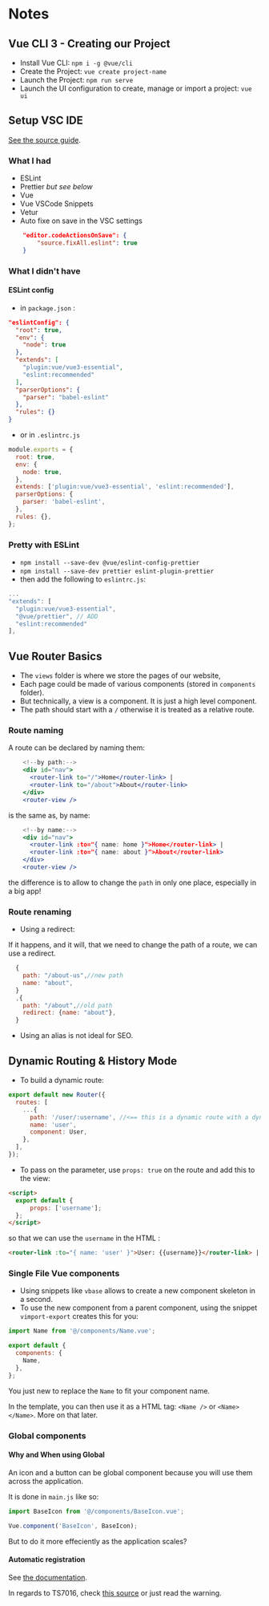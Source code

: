 # Notes

## Vue CLI 3 - Creating our Project

- Install Vue CLI: `npm i -g @vue/cli`
- Create the Project: `vue create project-name`
- Launch the Project: `npm run serve`
- Launch the UI configuration to create, manage or import a project: `vue ui`

## Setup VSC IDE

[See the source guide](https://www.vuemastery.com/blog/vs-code-for-vuejs-developers/).

### What I had

- ESLint
- Prettier _but see below_
- Vue
- Vue VSCode Snippets
- Vetur
- Auto fixe on save in the VSC settings

```json
    "editor.codeActionsOnSave": {
        "source.fixAll.eslint": true
    }
```

### What I didn't have

#### ESLint config

- in `package.json` :

```json
"eslintConfig": {
  "root": true,
  "env": {
    "node": true
  },
  "extends": [
    "plugin:vue/vue3-essential",
    "eslint:recommended"
  ],
  "parserOptions": {
    "parser": "babel-eslint"
  },
  "rules": {}
}
```

- or in `.eslintrc.js`

```js
module.exports = {
  root: true,
  env: {
    node: true,
  },
  extends: ['plugin:vue/vue3-essential', 'eslint:recommended'],
  parserOptions: {
    parser: 'babel-eslint',
  },
  rules: {},
};
```

### Pretty with ESLint

- `npm install --save-dev @vue/eslint-config-prettier`
- `npm install --save-dev prettier eslint-plugin-prettier`
- then add the following to `eslintrc.js`:

```js
...
"extends": [
  "plugin:vue/vue3-essential",
  "@vue/prettier", // ADD
  "eslint:recommended"
],
```

## Vue Router Basics

- The `views` folder is where we store the pages of our website,
- Each page could be made of various components (stored in `components` folder).
- But technically, a view is a component. It is just a high level component.
- The path should start with a `/` otherwise it is treated as a relative route.

### Route naming

A route can be declared by naming them:

```jsx
    <!--by path:-->
    <div id="nav">
      <router-link to="/">Home</router-link> |
      <router-link to="/about">About</router-link>
    </div>
    <router-view />
```

is the same as, by name:

```jsx
    <!--by name:-->
    <div id="nav">
      <router-link :to="{ name: home }">Home</router-link> |
      <router-link :to="{ name: about }">About</router-link>
    </div>
    <router-view />
```

the difference is to allow to change the `path` in only one place, especially in a big app!

### Route renaming

- Using a redirect:

If it happens, and it will, that we need to change the path of a route, we can use a redirect.

```js
  {
    path: "/about-us",//new path
    name: "about",
  }
  ,{
    path: "/about",//old path
    redirect: {name: "about"},
  }
```

- Using an alias is not ideal for SEO.

## Dynamic Routing & History Mode

- To build a dynamic route:

```js
export default new Router({
  routes: [
    ...{
      path: '/user/:username', //<== this is a dynamic route with a dynamic segment
      name: 'user',
      component: User,
    },
  ],
});
```

- To pass on the parameter, use `props: true` on the route and add this to the view:

```html
<script>
  export default {
      props: ['username'];
  };
</script>
```

so that we can use the `username` in the HTML :

```html
<router-link :to="{ name: 'user' }">User: {{username}}</router-link> |
```

### Single File Vue components

- Using snippets like `vbase` allows to create a new component skeleton in a second.
- To use the new component from a parent component, using the snippet `vimport-export` creates this for you:

```js
import Name from '@/components/Name.vue';

export default {
  components: {
    Name,
  },
};
```

You just new to replace the `Name` to fit your component name.

In the template, you can then use it as a HTML tag: `<Name />` or `<Name></Name>`. More on that later.

### Global components

#### Why and When using Global

An icon and a button can be global component because you will use them across the application.

It is done in `main.js` like so:

```js
import BaseIcon from '@/components/BaseIcon.vue';

Vue.component('BaseIcon', BaseIcon);
```

But to do it more effeciently as the application scales?

#### Automatic registration

See [the documentation](https://vuejs.org/v2/guide/components-registration.html).

In regards to TS7016, check [this source](https://pjausovec.medium.com/how-to-fix-error-ts7016-could-not-find-a-declaration-file-for-module-xyz-has-an-any-type-ecab588800a8) or just read the warning.

